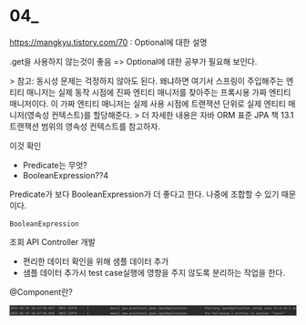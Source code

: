 # 04_



https://mangkyu.tistory.com/70 : Optional에 대한 설명

.get을 사용하지 않는것이 좋음 => Optional에 대한 공부가 필요해 보인다.



\> 참고: 동시성 문제는 걱정하지 않아도 된다. 왜냐하면 여기서 스프링이 주입해주는 엔티티 매니저는 실제 동작 시점에 진짜 엔티티 매니저를 찾아주는 프록시용 가짜 엔티티 매니저이다. 이 가짜 엔티티 매니저는 실제 사용 시점에 트랜잭션 단위로 실제 엔티티 매니저(영속성 컨텍스트)를 할당해준다. > 더 자세한 내용은 자바 ORM 표준 JPA 책 13.1 트랜잭션 범위의 영속성 컨텍스트를 참고하자.

이것 확인

- Predicate는 무엇?
- BooleanExpression??4

Predicate가 보다 BooleanExpression가  더 좋다고 한다. 나중에 조합할 수 있기 때문이다.





```
BooleanExpression
```





조회 API Controller 개발

- 편리한 데이터 확인을 위해 샘플 데이터 추가
- 샘플 데이터 추가시 test case실행에 영향을 주지 않도록 분리하는 작업을 한다.

@Component란?

![image-20230219184836181](./04_.assets/image-20230219184836181.png)

